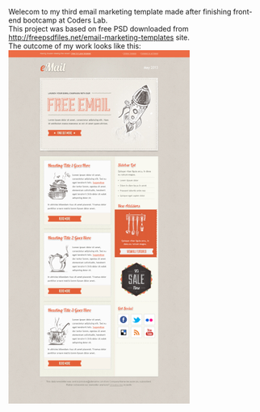 Welecom to my third email marketing template made after finishing front-end bootcamp at Coders Lab.</br>
This project was based on free PSD downloaded from http://freepsdfiles.net/email-marketing-templates site.</br> 
The outcome of my work looks like this:
</br>
<img height="700" src="/images/Newsletter_Template_1.jpg" />

